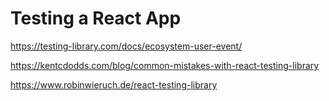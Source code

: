 # Testing a React App

https://testing-library.com/docs/ecosystem-user-event/

https://kentcdodds.com/blog/common-mistakes-with-react-testing-library

https://www.robinwieruch.de/react-testing-library
